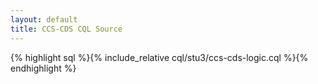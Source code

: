 ```yaml
---
layout: default
title: CCS-CDS CQL Source
---
```


{% highlight sql %}{% include_relative cql/stu3/ccs-cds-logic.cql %}{% endhighlight %}
